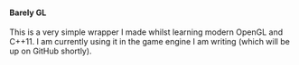 #### Barely GL

This is a very simple wrapper I made whilst learning modern OpenGL and C++11. I am currently using it in the game engine I am writing (which will be up on GitHub shortly).
